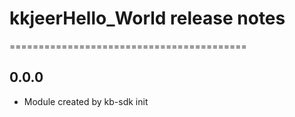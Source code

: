 # kkjeerHello_World release notes
=========================================

0.0.0
-----
* Module created by kb-sdk init
